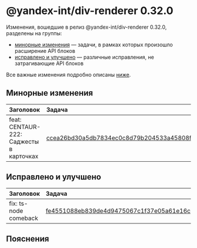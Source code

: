 # @yandex-int/div-renderer 0.32.0

<!-- ЧЕЛОВЕЧЕСКОЕ ВСТУПЛЕНИЕ -->

Изменения, вошедшие в релиз @yandex-int/div-renderer 0.32.0, разделены на группы:

* [минорные изменения](#Минорные-изменения) — задачи, в рамках которых произошло расширение API блоков
* [исправлено и улучшено](#Исправлено-и-улучшено) — различные исправления, не затрагивающие API блоков

Все важные изменения подробно описаны [ниже](#Пояснения).

## Минорные изменения

| Заголовок                               | Задача                                     | PR  |
| :-------------------------------------- | :----------------------------------------- | :-- |
| feat: CENTAUR-222: Саджесты в карточках | [ccea26bd30a5db7834ec0c8d79b204533a45808f] | N/A |

## Исправлено и улучшено

| Заголовок             | Задача                                     | PR  |
| :-------------------- | :----------------------------------------- | :-- |
| fix: ts-node comeback | [fe4551088eb839de4d9475067c1f37e05a61e16c] | N/A |

## Пояснения

[ccea26bd30a5db7834ec0c8d79b204533a45808f]: https://a.yandex-team.ru/arc_vcs/commit/ccea26bd30a5db7834ec0c8d79b204533a45808f
[fe4551088eb839de4d9475067c1f37e05a61e16c]: https://a.yandex-team.ru/arc_vcs/commit/fe4551088eb839de4d9475067c1f37e05a61e16c
